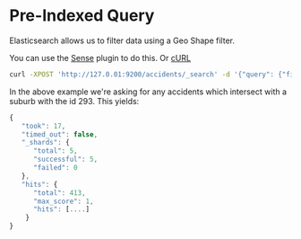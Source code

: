 # Pre-Indexed Query

Elasticsearch allows us to filter data using a Geo Shape filter.

You can use the [Sense](https://chrome.google.com/webstore/detail/sense/doinijnbnggojdlcjifpdckfokbbfpbo?hl=en) plugin to do this. Or [cURL](http://curl.haxx.se/)

```bash
curl -XPOST 'http://127.0.01:9200/accidents/_search' -d '{"query": {"filtered": {"query": {"match_all": {} }, "filter": {"geo_shape": {"geometry": {"indexed_shape": {"id": "293", "type": "suburb", "index": "suburbs", "path": "geometry"} } } } } } }' | python -m json.tool
```
In the above example we're asking for any accidents which intersect with a suburb with the id 293. This yields:

```javascript
{
   "took": 17,
   "timed_out": false,
   "_shards": {
      "total": 5,
      "successful": 5,
      "failed": 0
   },
   "hits": {
      "total": 413,
      "max_score": 1,
      "hits": [....]
    }
}
```

